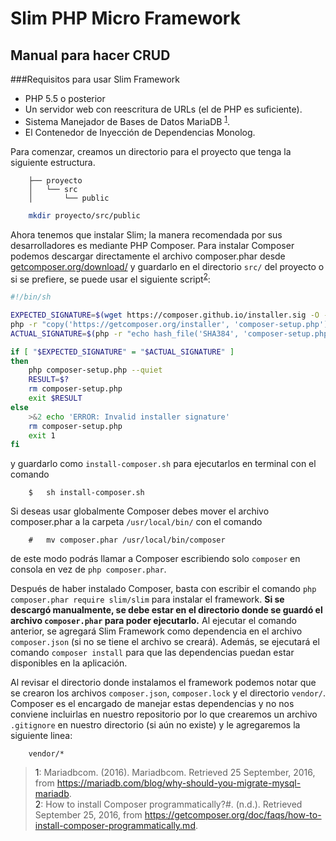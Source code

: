 # Slim PHP Micro Framework
## Manual para hacer CRUD

###Requisitos para usar Slim Framework

- PHP 5.5 o posterior
- Un servidor web con reescritura de URLs (el de PHP es suficiente).
- Sistema Manejador de Bases de Datos MariaDB <sup>[1](#foot1)</sup>.
- El Contenedor de Inyección de Dependencias Monolog.


Para comenzar, creamos un directorio para 
el proyecto que tenga la siguiente estructura.

```
	├── proyecto
	│   └── src
	│       └── public

```

```sh
	mkdir proyecto/src/public
```

Ahora tenemos que instalar Slim; la manera recomendada por sus desarrolladores es mediante PHP Composer. 
Para instalar Composer podemos descargar directamente el archivo composer.phar desde [getcomposer.org/download/](https://getcomposer.org/download/) y guardarlo en el directorio `src/` del proyecto  o si se prefiere, se puede usar el siguiente script<sup>[2](#foot2)</sup>:

```sh
#!/bin/sh

EXPECTED_SIGNATURE=$(wget https://composer.github.io/installer.sig -O - -q)
php -r "copy('https://getcomposer.org/installer', 'composer-setup.php');"
ACTUAL_SIGNATURE=$(php -r "echo hash_file('SHA384', 'composer-setup.php');")

if [ "$EXPECTED_SIGNATURE" = "$ACTUAL_SIGNATURE" ]
then
    php composer-setup.php --quiet
    RESULT=$?
    rm composer-setup.php
    exit $RESULT
else
    >&2 echo 'ERROR: Invalid installer signature'
    rm composer-setup.php
    exit 1
fi

```
y  guardarlo como `install-composer.sh` para ejecutarlos en terminal con el comando 

```
	$	sh install-composer.sh
```

Si deseas usar globalmente Composer debes mover el archivo composer.phar a la carpeta `/usr/local/bin/` con el comando 

```
	# 	mv composer.phar /usr/local/bin/composer
```
de este modo podrás llamar a Composer escribiendo solo `composer` en consola en vez de `php composer.phar`.

Después de haber instalado Composer, basta con escribir el comando `php composer.phar require slim/slim` para instalar el framework.
**Si se descargó manualmente, se debe estar en el directorio donde se guardó el archivo `composer.phar` para poder ejecutarlo.**
Al ejecutar el comando anterior, se agregará Slim Framework como dependencia en el archivo `composer.json` (si no se tiene el archivo se creará). Además, se ejecutará el comando `composer install` para que las dependencias puedan estar disponibles en la aplicación.

Al revisar el directorio donde instalamos el framework podemos notar que se crearon los archivos `composer.json`, `composer.lock` y el directorio `vendor/`. Composer es el encargado de manejar estas dependencias y no nos conviene incluirlas en nuestro repositorio por lo que crearemos un archivo `.gitignore` en nuestro directorio (si aún no existe) y le agregaremos la siguiente linea:

```
	vendor/*
```

> <a name="foot1">1</a>: Mariadbcom. (2016). Mariadbcom. Retrieved 25 September, 2016, from https://mariadb.com/blog/why-should-you-migrate-mysql-mariadb. <br>
> <a name="foot2">2</a>: How to install Composer programmatically?#. (n.d.). Retrieved September 25, 2016, from https://getcomposer.org/doc/faqs/how-to-install-composer-programmatically.md. <br>





